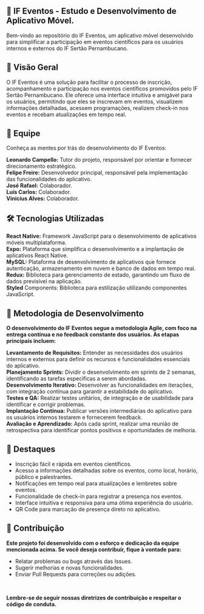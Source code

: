 ## **📱 IF Eventos - Estudo e Desenvolvimento de Aplicativo Móvel.**
Bem-vindo ao repositório do IF Eventos, um aplicativo móvel desenvolvido para simplificar a participação em eventos científicos para os usuários internos e externos do IF Sertão Pernambucano.

## **🚀 Visão Geral**
O IF Eventos é uma solução para facilitar o processo de inscrição, acompanhamento e participação nos eventos científicos promovidos pelo IF Sertão Pernambucano. Ele oferece uma interface intuitiva e amigável para os usuários, permitindo que eles se inscrevam em eventos, visualizem informações detalhadas, acessem programações, realizem check-in nos eventos e recebam atualizações em tempo real.

## **👥 Equipe**
Conheça as mentes por trás do desenvolvimento do IF Eventos:

**Leonardo Campello:** Tutor do projeto, responsável por orientar e fornecer direcionamento estratégico.<br>
**Felipe Freire:** Desenvolvedor principal, responsável pela implementação das funcionalidades do aplicativo.<br>
**José Rafael:** Colaborador.<br>
**Luís Carlos:** Colaborador.<br>
**Vinicius Alves:** Colaborador.<br>

## **🛠️ Tecnologias Utilizadas**
**React Native:** Framework JavaScript para o desenvolvimento de aplicativos móveis multiplataforma.<br>
**Expo:** Plataforma que simplifica o desenvolvimento e a implantação de aplicativos React Native.<br>
**MySQL:** Plataforma de desenvolvimento de aplicativos que fornece autenticação, armazenamento em nuvem e banco de dados em tempo real.<br>
**Redux:** Biblioteca para gerenciamento de estado, garantindo um fluxo de dados previsível na aplicação.<br>
**Styled** Components: Biblioteca para estilização utilizando componentes JavaScript.<br>

## **📝 Metodologia de Desenvolvimento**
 **O desenvolvimento do IF Eventos segue a metodologia Agile, com foco na entrega contínua e no feedback constante dos usuários. As etapas principais incluem:**

**Levantamento de Requisitos:** Entender as necessidades dos usuários internos e externos para definir os recursos e funcionalidades essenciais do aplicativo. <br>
**Planejamento Sprints:** Dividir o desenvolvimento em sprints de 2 semanas, identificando as tarefas específicas a serem abordadas.<br>
**Desenvolvimento Iterativo:** Desenvolver as funcionalidades em iterações, com integração contínua para garantir a estabilidade do aplicativo.<br>
**Testes e QA:** Realizar testes unitários, de integração e de usabilidade para identificar e corrigir problemas.<br>
**Implantação Contínua:** Publicar versões intermediárias do aplicativo para os usuários internos testarem e fornecerem feedback.<br>
**Avaliação e Aprendizado:** Após cada sprint, realizar uma reunião de retrospectiva para identificar pontos positivos e oportunidades de melhoria.<br>

## **🌟 Destaques**
- Inscrição fácil e rápida em eventos científicos.<br>
- Acesso a informações detalhadas sobre os eventos, como local, horário, público e palestrantes.<br>
- Notificações em tempo real para atualizações e lembretes sobre eventos.<br>
- Funcionalidade de check-in para registrar a presença nos eventos.<br>
- Interface intuitiva e responsiva para uma ótima experiência do usuário.<br>
- QR Code para marcação de presença direto no aplicativo.<br>

## **🤝 Contribuição**

 **Este projeto foi desenvolvido com o esforço e dedicação da equipe mencionada acima. Se você deseja contribuir, fique à vontade para:**<br>

- Relatar problemas ou bugs através das Issues.<br>
- Sugerir melhorias e novas funcionalidades.<br>
- Enviar Pull Requests para correções ou adições.<br>
<br>

**Lembre-se de seguir nossas diretrizes de contribuição e respeitar o código de conduta.**
